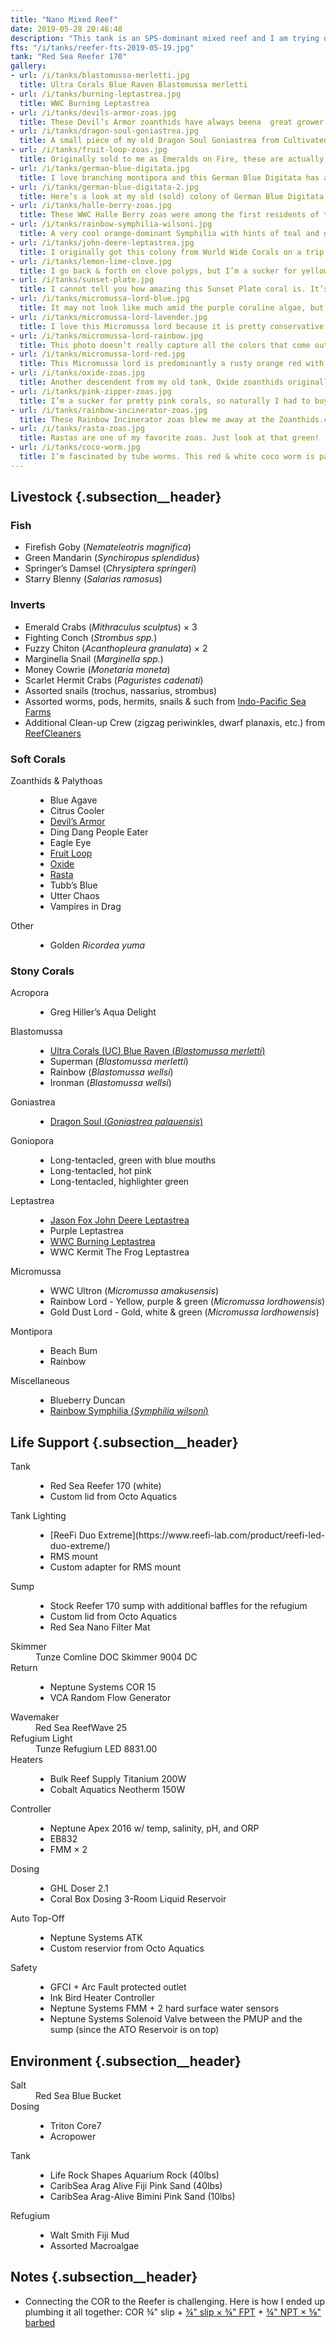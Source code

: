 ```yaml
---
title: "Nano Mixed Reef"
date: 2019-05-28 20:46:48
description: "This tank is an SPS-dominant mixed reef and I am trying out the Triton on this build."
fts: "/i/tanks/reefer-fts-2019-05-19.jpg"
tank: "Red Sea Reefer 170"
gallery:
- url: /i/tanks/blastomussa-merletti.jpg
  title: Ultra Corals Blue Raven Blastomussa merletti
- url: /i/tanks/burning-leptastrea.jpg
  title: WWC Burning Leptastrea
- url: /i/tanks/devils-armor-zoas.jpg
  title: These Devil’s Armor zoanthids have always beena  great grower for me. These came from my old tank.
- url: /i/tanks/dragon-soul-goniastrea.jpg
  title: A small piece of my old Dragon Soul Goniastrea from Cultivated Reef.
- url: /i/tanks/fruit-loop-zoas.jpg
  title: Originally sold to me as Emeralds on Fire, these are actually Fruit Loop zoanthids.
- url: /i/tanks/german-blue-digitata.jpg
  title: I love branching montipora and this German Blue Digitata has a particularly nice branching pattern.
- url: /i/tanks/german-blue-digitata-2.jpg
  title: Here’s a look at my old (sold) colony of German Blue Digitata.
- url: /i/tanks/halle-berry-zoas.jpg
  title: These WWC Halle Berry zoas were among the first residents of this tank and they’ve really taken off.
- url: /i/tanks/rainbow-symphilia-wilsoni.jpg
  title: A very cool orange-dominant Symphilia with hints of teal and green. Becomes more yellow in mid-day. Good eater. Can’t wait to see it grow!
- url: /i/tanks/john-deere-leptastrea.jpg
  title: I originally got this colony from World Wide Corals on a trip to Orlando back in 2014.
- url: /i/tanks/lemon-lime-clove.jpg
  title: I go back & forth on clove polyps, but I’m a sucker for yellow corals and these have awesome yellow tips.
- url: /i/tanks/sunset-plate.jpg
  title: I cannot tell you how amazing this Sunset Plate coral is. It’s easily the brightest thing in the tank. Gorgeous!
- url: /i/tanks/micromussa-lord-blue.jpg
  title: It may not look like much amid the purple coraline algae, but the purples and blues in this Micromussa lord are just stunning.
- url: /i/tanks/micromussa-lord-lavender.jpg
  title: I love this Micromussa lord because it is pretty conservative on the surface (tan and lavender), but underneath it has a glowing green mouth. Some of the polyps even have bi-color mouths (neon purple and green).
- url: /i/tanks/micromussa-lord-rainbow.jpg
  title: This photo doesn’t really capture all the colors that come out when this Micromussa lord is feeding. Greens, yellows, oranges, and reds… it’s beautiful.
- url: /i/tanks/micromussa-lord-red.jpg
  title: This Micromussa lord is predominantly a rusty orange red with a steel blue rim and it’s mounths are hot pink. This particular colony has massive polyp extension. It’s like nothing ive seen in other colonies.
- url: /i/tanks/oxide-zoas.jpg
  title: Another descendent from my old tank, Oxide zoanthids originally from Cultivated Reef.
- url: /i/tanks/pink-zipper-zoas.jpg
  title: I’m a sucker for pretty pink corals, so naturally I had to buy this mini-colony of Pink Zipper zoanthids.
- url: /i/tanks/rainbow-incinerator-zoas.jpg
  title: These Rainbow Incinerator zoas blew me away at the Zoanthids.com booth at a reefing tradeshow, so naturally they had to come home with me. They’re growing strong too.
- url: /i/tanks/rasta-zoas.jpg
  title: Rastas are one of my favorite zoas. Just look at that green!
- url: /i/tanks/coco-worm.jpg
  title: I’m fascinated by tube worms. This red & white coco worm is particularly beautiful.
---
```


## Livestock {.subsection__header}

### Fish

* Firefish Goby (<i class="binomial">Nemateleotris magnifica</i>)
* Green Mandarin (<i class="binomial">Synchiropus splendidus</i>)
* Springer’s Damsel (<i class="binomial">Chrysiptera springeri</i>)
* Starry Blenny (<i class="binomial">Salarias ramosus</i>)


### Inverts

* Emerald Crabs (<i class="binomial">Mithraculus sculptus</i>) × 3
* Fighting Conch (<i class="binomial">Strombus spp.</i>)
* Fuzzy Chiton (<i class="binomial">Acanthopleura granulata</i>) × 2
* Marginella Snail (<i class="binomial">Marginella spp.</i>)
* Money Cowrie (<i class="binomial">Monetaria moneta</i>)
* Scarlet Hermit Crabs (<i class="binomial">Paguristes cadenati</i>)
* Assorted snails (trochus, nassarius, strombus)
* Assorted worms, pods, hermits, snails & such from [Indo-Pacific Sea Farms](https://ipsf.com/)
* Additional Clean-up Crew (zigzag periwinkles, dwarf planaxis, etc.) from [ReefCleaners](https://www.reefcleaners.org/)

<!--
* Limpets
* Tuxedo Urchins (red) (<i class="binomial">Mespilia globulus</i>) × 2
* Electric Blue Hermit Crab (<i class="binomial">Calcinus elegans</i>)
* Ninja Star Snail (<i class="binomial">Astaea spp.</i>)
* Peppermint Shrimp (<i class="binomial">Lysmata wurdemanni</i>)
* Blood Red Fire Shrimp (<i class="binomial">Lysmata debelius</i>)
* Halloween Hermit Crab (<i class="binomial">Ciliopagurus strigatus</i>)
* Polka Dot Hermit Crab (<i class="binomial">Phimochirus operculatus</i>)
-->

### Soft Corals

<dl class="tank__corals">
  <dt>Zoanthids & Palythoas</dt>
  <dd><ul>
  <!--li>Belladonna</li-->
  <li>Blue Agave</li>
  <li>Citrus Cooler</li>
  <li><a href="#i-tanks-devils-armor-zoas-jpg">Devil’s Armor</a></li>
  <li>Ding Dang People Eater</li>
  <li>Eagle Eye</li>
  <li><a href="#i-tanks-fruit-loop-zoas-jpg">Fruit Loop</a></li>
  <!--li>Nirvana</li-->
  <!--li>Mary Jane</li-->
  <!--li>Miami Vice</li-->
  <li><a href="#i-tanks-oxide-zoas-jpg">Oxide</a></li>
  <!--li>Pink Diamond</li>
  <li>Pink Krakatoa</li-->
  <!--li><a href="#i-tanks-pink-zipper-zoas-jpg">Pink Zipper</a></li-->
  <!--li><a href="#i-tanks-rainbow-incinerator-zoas-jpg">Rainbow Incinerator</a></li-->
  <!--li>Rainbow Hornet</li-->
  <li><a href="#i-tanks-rasta-zoas-jpg">Rasta</a></li>
  <li>Tubb’s Blue</li>
  <li>Utter Chaos</li>
  <!--li>Unnamed Green</li-->
  <!--li>King Midas</li-->
  <li>Vampires in Drag</li>
  <!--li><a href="#i-tanks-halle-berry-zoas-jpg">WWC Halle Berry</a></li>
  <li>WWC Now & Later Gator</li-->
  </ul></dd>

  <dt>Other</dt>
  <dd><ul>
  <!--li><a href="#i-tanks-lemon-lime-clove-jpg">Lemon-lime Clove Polyps</a></li-->
  <li>Golden <i class="binomial">Ricordea yuma</i></li>
  <!--li>Rainbow <i class="binomial">Ricordea yuma</i></li-->
  </ul></dd>
</dl>

### Stony Corals

<dl class="tank__corals" id="corals">
  <dt>Acropora</dt>
  <dd><ul>
  <!--li>ASD Rainbow Millepora (<i class="binomial">Acropora millepora</i>)</li>
  <li>Bali Green Slimer (<i class="binomial">Acropora yongei</i>)</li>
  <li>Big R Corals Walt Disney (<i class="binomial">Acropora tenuis</i>)</li>
  <li>Golden Basket Diva (<i class="binomial">Acropora spathulata</i>)</li>
  <li>Golden Basket Inferno (<i class="binomial">Acropora spathulata</i>)</li>
  <li>ORA Cali Tort (<i class="binomial">Acropora tortuosa</i>)</li>
  <li>ORA Oregon Tort (<i class="binomial">Acropora tortuosa</i>)</li>
  <li>Pro Corals (PC) Rainbow (<i class="binomial">Acropora convexa</i>)</li>
  <li>Reef Raft (RR) Orange Passion (<i class="binomial">Acropora tenuis</i>)</li>
  <li>Tyree Pink Lemonade (<i class="species">Acropora spp.</i>)</li>
  <li>Tyree Tierra del Fuego (<i class="binomial">Acropora anthocercis</i>)</li>
  <li>Unnamed Millepora (<i class="binomial">Acropora millepora</i>)</li-->
  <li>Greg Hiller’s Aqua Delight</li>
  </ul></dd>
  <dt>Blastomussa</dt>
  <dd><ul>
  <li><a href="#i-tanks-blastomussa-merletti-jpg">Ultra Corals (UC) Blue Raven (<i class="binomial">Blastomussa merletti</i>)</a></li>
  <li>Superman (<i class="binomial">Blastomussa merletti</i>)</li>
  <li>Rainbow (<i class="binomial">Blastomussa wellsi</i>)</li>
  <li>Ironman (<i class="binomial">Blastomussa wellsi</i>)</li>
  </ul></dd>
  <!--dt>Fungia</dt>
  <dd><ul>
  <li><a href="#i-tanks-sunset-plate-jpg">Sunset Plate (<i class="binomial">Fungia repanda</i>)</a></li>
  <li>Rainbow Plate (<i class="binomial">Fungia repanda</i>)</li>
  </ul></dd-->
  <dt>Goniastrea</dt>
  <dd><ul>
  <li><a href="#i-tanks-dragon-soul-goniastrea-jpg">Dragon Soul (<i class="binomial">Goniastrea palauensis</i>)</a></li>
  </ul></dd>
  <dt>Goniopora</dt>
  <dd><ul>
  <li>Long-tentacled, green with blue mouths</li>
  <li>Long-tentacled, hot pink</li>
  <li>Long-tentacled, highlighter green</li>
  </ul></dd>
  <dt>Leptastrea</dt>
  <dd><ul>
  <li><a href="#i-tanks-john-deere-leptastrea-jpg">Jason Fox John Deere Leptastrea</a></li>
  <li>Purple Leptastrea</li>
  <li><a href="#i-tanks-blastomussa-merletti-jpg">WWC Burning Leptastrea</a></li>
  <li>WWC Kermit The Frog Leptastrea</li>
  </ul></dd>
  <dt>Micromussa</dt>
  <dd><ul>
  <li>WWC Ultron (<i class="binomial">Micromussa amakusensis</i>)</li>
  <li>Rainbow Lord - Yellow, purple & green (<i class="binomial">Micromussa lordhowensis</i>)</li>
  <li>Gold Dust Lord - Gold, white & green (<i class="binomial">Micromussa lordhowensis</i>)</li>
  <!--li><a href="#i-tanks-micromussa-lord-lavender-jpg">Rainbow Lord - Lilac and purple with neon green mouth (<i class="binomial">Micromussa lordhowensis</i>)</a></li>
  <li>Rainbow Lord - Orange and white with hot pink mouth (<i class="binomial">Micromussa lordhowensis</i>)</li>
  <li><a href="#i-tanks-micromussa-lord-blue-jpg">Rainbow Lord - Purple with lilac and green stripes, blue mouth (<i class="binomial">Micromussa lordhowensis</i>)</a></li>
  <li>Rainbow Lord - Yellow, purple & green (<i class="binomial">Micromussa lordhowensis</i>)</li>
  <li>Rainbow Lord - Dark purple/black with white and red stripes (<i class="binomial">Micromussa lordhowensis</i>)</li>
  <li><a href="#i-tanks-micromussa-lord-rainbow-jpg">Rainbow Lord - Rainbow stripes (<i class="binomial">Micromussa lordhowensis</i>)</a></li-->
  </ul></dd>
  <dt>Montipora</dt>
  <dd><ul>
  <li>Beach Bum</li>
  <li>Rainbow</li>
  <!--li>Bubblegum Digitata (<i class="binomial">Montipora digitata</i>)</li-->
  </ul></dd>
  <dt>Miscellaneous</dt>
  <dd><ul>
  <li>Blueberry Duncan</li>
  <li><a href="#i-tanks-rainbow-symphilia-wilsoni-jpg">Rainbow Symphilia  (<i class="binomial">Symphilia wilsoni</i>)</a></li>
  </ul></dd>
</dl>

## Life Support  {.subsection__header}

<dl class="tank__specs">
  <dt>Tank</dt>
  <dd><ul>
  <li>Red Sea Reefer 170 (white)</li>
  <li>Custom lid from Octo Aquatics</li>
  </ul></dd>
  <dt>Tank Lighting</dt>
  <dd><ul>
  <li>[ReeFi Duo Extreme](https://www.reefi-lab.com/product/reefi-led-duo-extreme/)</li>
  <li>RMS mount</li>
  <li>Custom adapter for RMS mount</li>
  </ul></dd>
  <dt>Sump</dt>
  <dd><ul>
  <li>Stock Reefer 170 sump with additional baffles for the refugium</li>
  <li>Custom lid from Octo Aquatics</li>
  <li>Red Sea Nano Filter Mat</li>
  </ul></dd>
  <dt>Skimmer</dt>
  <dd>Tunze Comline DOC Skimmer 9004 DC</dd>
  <dt>Return</dt>
  <dd><ul>
  <li>Neptune Systems COR 15</li>
  <li>VCA Random Flow Generator</li>
  </ul></dd>
  <dt>Wavemaker</dt>
  <dd>Red Sea ReefWave 25</dd>
  <dt>Refugium Light</dt>
  <dd>Tunze Refugium LED 8831.00</dd>
  <dt>Heaters</dt>
  <dd><ul>
  <li>Bulk Reef Supply Titanium 200W</li>
  <li>Cobalt Aquatics Neotherm 150W</li>
  </ul></dd>
  <dt>Controller</dt>
  <dd><ul>
  <li>Neptune Apex 2016 w/ temp, salinity, pH, and ORP</li>
  <li>EB832</li>
  <li>FMM × 2</li>
  </ul></dd>
  <dt>Dosing</dt>
  <dd><ul>
  <li>GHL Doser 2.1</li>
  <li>Coral Box Dosing 3-Room Liquid Reservoir</li>
  </ul></dd>
  <dt>Auto Top-Off</dt>
  <dd><ul>
  <li>Neptune Systems ATK</li>
  <li>Custom reservior from Octo Aquatics</li>
  </ul></dd>
  <dt>Safety</dt>
  <dd><ul>
  <li>GFCI + Arc Fault protected outlet</li>
  <li>Ink Bird Heater Controller</li>
  <li>Neptune Systems FMM + 2 hard surface water sensors</li>
  <li>Neptune Systems Solenoid Valve between the PMUP and the sump (since the ATO Reservoir is on top)</li>
  </ul></dd>  
</dl>

## Environment  {.subsection__header}

<dl class="tank__specs">
  <dt>Salt</dt>
  <dd>Red Sea Blue Bucket</dd>
  <dt>Dosing</dt>
  <dd><ul>
  <li>Triton Core7</li>
  <li>Acropower</li>
  </ul></dd>
  <dt>Tank</dt>
  <dd><ul>
  <li>Life Rock Shapes Aquarium Rock (40lbs)</li>
  <li>CaribSea Arag Alive Fiji Pink Sand (40lbs)</li>
  <li>CaribSea Arag-Alive Bimini Pink Sand (10lbs)</li>
  </ul></dd>
  <dt>Refugium</dt>
  <dd><ul>
  <li>Walt Smith Fiji Mud</li>
  <li>Assorted Macroalgae</li>
  </ul></dd>
</dl>

## Notes {.subsection__header}

* Connecting the COR to the Reefer is challenging. Here is how I ended up plumbing it all together: COR ¾" slip + [¾" slip × ¾" FPT](https://www.homedepot.com/p/Everbilt-3-4-in-CPVC-CTS-Slip-x-FPT-Female-Adapter-C4703HD34/100116710) + [¾" NPT × ⅝" barbed](https://www.bulkreefsupply.com/3-4-npt-x-5-8-barbed-straight-reducing-fitting-indelco.html)
